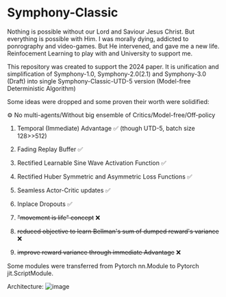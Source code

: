# Symphony-Classic

Nothing is possible without our Lord and Saviour Jesus Christ. But everything is possible with Him. I was morally dying, addicted to ponrography and video-games. But He intervened, and gave me a new life. Reinfocement Learning to play with and University to support me.

This repository was created to support the 2024 paper.
It is unification and simplification of Symphony-1.0, Symphony-2.0(2.1) and Symphony-3.0 (Draft) into single Symphony-Classic-UTD-5 version (Model-free Deterministic Algorithm)

Some ideas were dropped and some proven their worth were solidified:

⚙ No multi-agents/Without big ensemble of Critics/Model-free/Off-policy

1. Temporal (Immediate) Advantage ✅ (though UTD-5, batch size 128>>512)
2. Fading Replay Buffer ✅
3. Rectified Learnable Sine Wave Activation Function ✅
4. Rectified Huber Symmetric and Asymmetric Loss Functions ✅
5. Seamless Actor-Critic updates ✅
6. Inplace Dropouts ✅

1. <del>"movement is life" concept</del> ❌
2. <del>reduced objective to learn Bellman's sum of dumped reward's variance</del> ❌
3. <del>improve reward variance through immediate Advantage</del> ❌

Some modules were transferred from Pytorch nn.Module to Pytorch jit.ScriptModule.

Architecture:
![image](https://github.com/timurgepard/Symphony-Classic/assets/13238473/459a9e9b-250f-467c-ad04-4d7e76d0f8c7)


